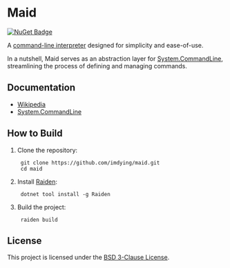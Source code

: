 # Maid

[![NuGet Badge](https://buildstats.info/nuget/maid?includePreReleases=true)](https://www.nuget.org/packages/maid)

A [command-line interpreter](https://en.wikipedia.org/wiki/Command-line_interface#Command-line_interpreter) designed for simplicity and ease-of-use.

In a nutshell, Maid serves as an abstraction layer for [System.CommandLine](https://github.com/dotnet/command-line-api), streamlining the process of defining and managing commands.

## Documentation

- [Wikipedia](https://github.com/imdying/maid/wiki/Maid)
- [System.CommandLine](https://github.com/imdying/maid/wiki/System.CommandLine)

## How to Build

1. Clone the repository:

        git clone https://github.com/imdying/maid.git
        cd maid

2. Install [Raiden](https://github.com/imdying/raiden):

        dotnet tool install -g Raiden

3. Build the project:

        raiden build

## License

This project is licensed under the [BSD 3-Clause License](/LICENSE.md).

